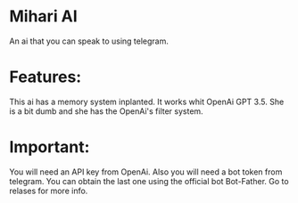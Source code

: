 # Mihari AI
An ai that you can speak to using telegram.

# Features:
This ai has a memory system inplanted. It works whit OpenAi GPT 3.5. She is a bit dumb and she has the OpenAi's filter system.

# Important:
You will need an API key from OpenAi. Also you will need a bot token from telegram. You can obtain the last one using the official bot Bot-Father.
Go to relases for more info.
